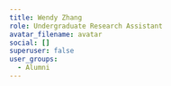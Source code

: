 ```yaml
---
title: Wendy Zhang
role: Undergraduate Research Assistant
avatar_filename: avatar
social: []
superuser: false
user_groups:
  - Alumni
---
```

